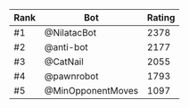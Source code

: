 Rank|Bot|Rating
---|---|---
#1|@NilatacBot|2378
#2|@anti-bot|2177
#3|@CatNail|2055
#4|@pawnrobot|1793
#5|@MinOpponentMoves|1097
